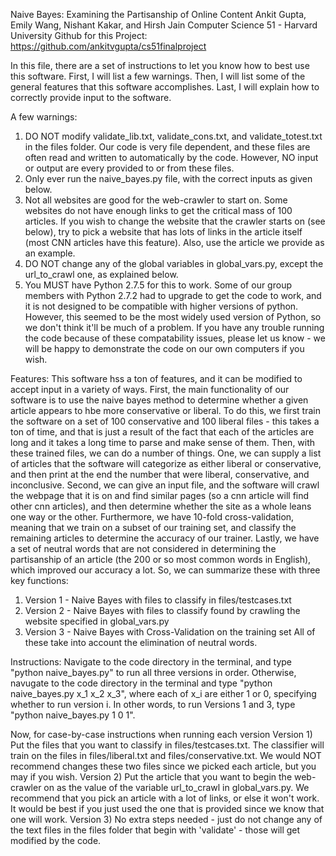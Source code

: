 Naive Bayes: Examining the Partisanship of Online Content
Ankit Gupta, Emily Wang, Nishant Kakar, and Hirsh Jain
Computer Science 51 - Harvard University
Github for this Project: https://github.com/ankitvgupta/cs51finalproject

In this file, there are a set of instructions to let you know how to best use this software. First, I will list a few warnings. Then, I will list some of the general features that this software accomplishes. Last, I will explain how to correctly provide input to the software. 


A few warnings:
1) DO NOT modify validate_lib.txt, validate_cons.txt, and validate_totest.txt in the files folder. Our code is very file dependent, and these files are often read and written to automatically by the code. However, NO input or output are every provided to or from these files. 
2) Only ever run the naive_bayes.py file, with the correct inputs as given below.
3) Not all websites are good for the web-crawler to start on. Some websites do not have enough links to get the critical mass of 100 articles. If you wish to change the website that the crawler starts on (see below), try to pick a website that has lots of links in the article itself (most CNN articles have this feature). Also, use the article we provide as an example.
4) DO NOT change any of the global variables in global_vars.py, except the url_to_crawl one, as explained below.
5) You MUST have Python 2.7.5 for this to work. Some of our group members with Python 2.7.2 had to upgrade to get the code to work, and it is not designed to be compatible with higher versions of python. However, this seemed to be the most widely used version of Python, so we don't think it'll be much of a problem. If you have any trouble running the code because of these compatability issues, please let us know - we will be happy to demonstrate the code on our own computers if you wish.



Features:
This software hss a ton of features, and it can be modified to accept input in a variety of ways. First, the main functionality of our software is to use the naive bayes method to determine whether a given article appears to hbe more conservative or liberal. To do this, we first train the software on a set of 100 conservative and 100 liberal files - this takes a ton of time, and that is just a result of the fact that each of the articles are long and it takes a long time to parse and make sense of them. Then, with these trained files, we can do a number of things. One, we can supply a list of articles that the software will categorize as either liberal or conservative, and then print at the end the number that were liberal, conservative, and inconclusive. Second, we can give an input file, and the software will crawl the webpage that it is on and find similar pages (so a cnn article will find other cnn articles), and then determine whether the site as a whole leans one way or the other. Furthermore, we have 10-fold cross-validation, meaning that we train on a subset of our training set, and classify the remaining articles to determine the accuracy of our trainer. Lastly, we have a set of neutral words that are not considered in determining the partisanship of an article (the 200 or so most common words in English), which improved our accuracy a lot. So, we can summarize these with three key functions:

1) Version 1 - Naive Bayes with files to classify in files/testcases.txt
2) Version 2 - Naive Bayes with files to classify found by crawling the website specified in global_vars.py
3) Version 3 - Naive Bayes with Cross-Validation on the training set
All of these take into account the elimination of neutral words.


Instructions:
Navigate to the code directory in the terminal, and type "python naive_bayes.py" to run all three versions in order. Otherwise, navugate to the code directory in the terminal and type "python naive_bayes.py x_1 x_2 x_3", where each of x_i are either 1 or 0, specifying whether to run version i. In other words, to run Versions 1 and 3, type "python naive_bayes.py 1 0 1".

Now, for case-by-case instructions when running each version
Version 1) Put the files that you want to classify in files/testcases.txt. The classifier will train on the files in files/liberal.txt and files/conservative.txt. We would NOT recommend changes these two files since we picked each article, but you may if you wish.
Version 2) Put the article that you want to begin the web-crawler on as the value of the variable url_to_crawl in global_vars.py. We recommend that you pick an article with a lot of links, or else it won't work. It would be best if you just used the one that is provided since we know that one will work.
Version 3) No extra steps needed - just do not change any of the text files in the files folder that begin with 'validate' - those will get modified by the code. 


